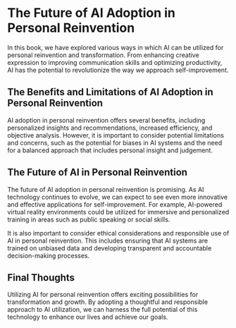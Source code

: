 The Future of AI Adoption in Personal Reinvention
========================================================================

In this book, we have explored various ways in which AI can be utilized for personal reinvention and transformation. From enhancing creative expression to improving communication skills and optimizing productivity, AI has the potential to revolutionize the way we approach self-improvement.

The Benefits and Limitations of AI Adoption in Personal Reinvention
-------------------------------------------------------------------

AI adoption in personal reinvention offers several benefits, including personalized insights and recommendations, increased efficiency, and objective analysis. However, it is important to consider potential limitations and concerns, such as the potential for biases in AI systems and the need for a balanced approach that includes personal insight and judgement.

The Future of AI in Personal Reinvention
----------------------------------------

The future of AI adoption in personal reinvention is promising. As AI technology continues to evolve, we can expect to see even more innovative and effective applications for self-improvement. For example, AI-powered virtual reality environments could be utilized for immersive and personalized training in areas such as public speaking or social skills.

It is also important to consider ethical considerations and responsible use of AI in personal reinvention. This includes ensuring that AI systems are trained on unbiased data and developing transparent and accountable decision-making processes.

Final Thoughts
--------------

Utilizing AI for personal reinvention offers exciting possibilities for transformation and growth. By adopting a thoughtful and responsible approach to AI utilization, we can harness the full potential of this technology to enhance our lives and achieve our goals.
